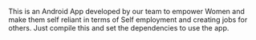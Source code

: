 This is an Android App developed by our team to empower Women and make them self reliant in terms of Self employment and creating jobs for others.
Just compile this and set the dependencies to use the app.
